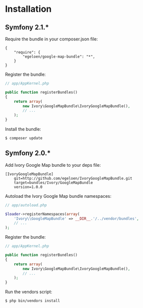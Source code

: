 # Installation

## Symfony 2.1.*

Require the bundle in your composer.json file:

```
{
    "require": {
        "egeloen/google-map-bundle": "*",
    }
}
```

Register the bundle:

``` php
// app/AppKernel.php

public function registerBundles()
{
    return array(
        new Ivory\GoogleMapBundle\IvoryGoogleMapBundle(),
        // ...
    );
}
```

Install the bundle:

```
$ composer update
```

## Symfony 2.0.*

Add Ivory Google Map bundle to your deps file:

```
[IvoryGoogleMapBundle]
    git=http://github.com/egeloen/IvoryGoogleMapBundle.git
    target=bundles/Ivory/GoogleMapBundle
    version=1.0.0
```

Autoload the Ivory Google Map bundle namespaces:

``` php
// app/autoload.php

$loader->registerNamespaces(array(
    'Ivory\\GoogleMapBundle' => __DIR__.'/../vendor/bundles',
    // ...
);
```

Register the bundle:

``` php
// app/AppKernel.php

public function registerBundles()
{
    return array(
        new Ivory\GoogleMapBundle\IvoryGoogleMapBundle(),
        // ...
    );
}
```

Run the vendors script:

``` bash
$ php bin/vendors install
```
